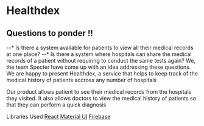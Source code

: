 # Healthdex 
## Questions to ponder !! 

--* Is there a system available for patients to view all their medical records at one place?
--* Is there a system where hospitals can share the medical records of a patient without requiring to conduct the same tests again?
We, the team Specter have come up with an idea addressing these questions. We are happy to present Healthdex, a service that helps to keep track of the medical history of patients accross any number of hospitals

Our product allows patient to see their medical records from the hospitals they visited. It also allows doctors to view the medical history of patients so that they can perform a quick diagnosis

Libraries Used
[React](https://github.com/reactjs/reactjs.org)
[Material UI](https://mui.com)
[Firebase](https://firebase.google.com)
